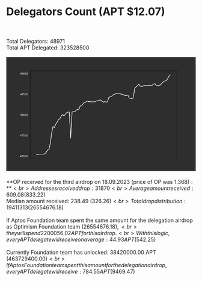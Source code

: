 # Delegators Count (APT $12.07)<br><br>
Total Delegators: 48971<br>
Total APT Delegated: 323528500<br><br>
![Delegators Plot](delegators_plot.png)<br><br>
**OP received for the third airdrop on 18.09.2023 (price of OP was $1.368):**<br>
Addresses received drop: 31870<br>
Average amount received: 609.08 ($833.22)<br>
Median amount received: 238.49 ($326.26)<br>
Total drop distribution: 19411313 ($26554676.18)<br><br>
If Aptos Foundation team spent the same amount for the delegation airdrop as Optimism Foundation team ($26554676.18),<br>
they will spend 2200056.02 APT for this airdrop.<br>
With this logic, every APT delegate will receive on average: 44.93 APT ($542.25)<br><br>
Currently Foundation team has unlocked: 38420000.00 APT ($463729400.00)<br>
If Aptos Foundation team spent this amount for the delegation airdrop, every APT delegate will receive : 784.55 APT ($9469.47)<br>

